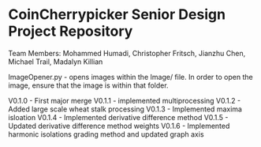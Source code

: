 # CoinCherrypicker Senior Design Project Repository

Team Members: Mohammed Humadi, 
              Christopher Fritsch, 
              Jianzhu Chen, 
              Michael Trail, 
              Madalyn Killian
              
ImageOpener.py - opens images within the Image/ file. In order to open the image, ensure that the image is within that folder. 

V0.1.0 - First major merge
V0.1.1 - implemented multiprocessing
V0.1.2 - Added large scale wheat stalk processing
V0.1.3 - Implemented maxima isloation
V0.1.4 - Implemented derivative difference method
V0.1.5 - Updated derivative difference method weights
V0.1.6 - Implemented harmonic isolations grading method and 	updated graph axis
